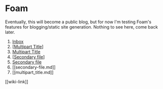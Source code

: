 # Foam

Eventually, this will become a public blog, but for now I'm testing Foam's features for blogging/static site generation. Nothing to see here, come back later.

[inbox]: inbox.md
[multipart title]: multipart-title.md

1. [Inbox]
2. [[Multipart Title]]
3. [Multipart Title]
4. [[Secondary file]]
5. [Secondary file]
6. [[secondary-file.md]]
7. [[multipart_title.md]]

[[wiki-link]]

[secondary file]: secondary-file.md
